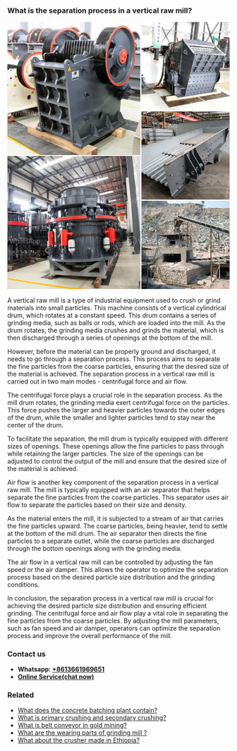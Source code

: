 <h3>What is the separation process in a vertical raw mill?</h3><img src='1701742750.jpg' alt=''><p>A vertical raw mill is a type of industrial equipment used to crush or grind materials into small particles. This machine consists of a vertical cylindrical drum, which rotates at a constant speed. This drum contains a series of grinding media, such as balls or rods, which are loaded into the mill. As the drum rotates, the grinding media crushes and grinds the material, which is then discharged through a series of openings at the bottom of the mill.</p><p>However, before the material can be properly ground and discharged, it needs to go through a separation process. This process aims to separate the fine particles from the coarse particles, ensuring that the desired size of the material is achieved. The separation process in a vertical raw mill is carried out in two main modes - centrifugal force and air flow.</p><p>The centrifugal force plays a crucial role in the separation process. As the mill drum rotates, the grinding media exert centrifugal force on the particles. This force pushes the larger and heavier particles towards the outer edges of the drum, while the smaller and lighter particles tend to stay near the center of the drum.</p><p>To facilitate the separation, the mill drum is typically equipped with different sizes of openings. These openings allow the fine particles to pass through while retaining the larger particles. The size of the openings can be adjusted to control the output of the mill and ensure that the desired size of the material is achieved.</p><p>Air flow is another key component of the separation process in a vertical raw mill. The mill is typically equipped with an air separator that helps separate the fine particles from the coarse particles. This separator uses air flow to separate the particles based on their size and density.</p><p>As the material enters the mill, it is subjected to a stream of air that carries the fine particles upward. The coarse particles, being heavier, tend to settle at the bottom of the mill drum. The air separator then directs the fine particles to a separate outlet, while the coarse particles are discharged through the bottom openings along with the grinding media.</p><p>The air flow in a vertical raw mill can be controlled by adjusting the fan speed or the air damper. This allows the operator to optimize the separation process based on the desired particle size distribution and the grinding conditions.</p><p>In conclusion, the separation process in a vertical raw mill is crucial for achieving the desired particle size distribution and ensuring efficient grinding. The centrifugal force and air flow play a vital role in separating the fine particles from the coarse particles. By adjusting the mill parameters, such as fan speed and air damper, operators can optimize the separation process and improve the overall performance of the mill.</p><h3>Contact us</h3><ul><li><strong>Whatsapp:&nbsp;<a href="https://wa.me/8613661969651">+8613661969651</a></strong></li><li><a href="https://swt.shibang-china.com/?git&amp;zhl&amp;What is the separation process in a vertical raw mill"><strong>Online Service(chat now)</strong></a></li></ul><h3>Related</h3><ul><li><a href='What does the concrete batching plant contain.md'>What does the concrete batching plant contain?</a></li><li><a href='What is primary crushing and secondary crushing.md'>What is primary crushing and secondary crushing?</a></li><li><a href='What is belt conveyor in gold mining.md'>What is belt conveyor in gold mining?</a></li><li><a href='What are the wearing parts of grinding mill .md'>What are the wearing parts of grinding mill ?</a></li><li><a href='What about the crusher made in Ethiopia.md'>What about the crusher made in Ethiopia?</a></li></ul>